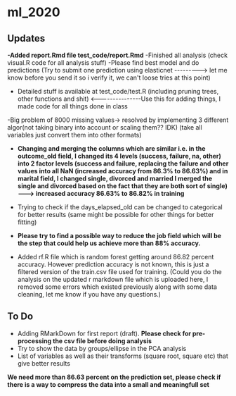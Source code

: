 # ml_2020
## Updates
**-Added report.Rmd file test_code/report.Rmd**
-Finished all analysis (check visual.R code for all analysis stuff)
-Please find best model and do predictions (Try to submit one prediction using elasticnet ---------> let me know before you send it so i verify it, we can't loose tries at this point)
- Detailed stuff is available at test_code/test.R (including pruning trees, other functions and shit) <---------------Use this for adding things, I made code for all things done in class

-Big problem of 8000 missing values-> resolved by implementing 3 different algor(not taking binary into account or scaling them?? IDK) (take all variables just convert them into other formats)

- **Changing and merging the columns which are similar i.e. in the outcome_old field, I changed its 4 levels (success, failure, na, other) into 2 factor levels (success and failure, replacing the failure and other values into all NaN (increased accuracy from 86.3% to 86.63%) and in marital field, I changed single, divorced and married I merged the single and divorced based on the fact that they are both sort of single) ---> increased accuracy 86.63% to 86.82% in training**

- Trying to check if the days_elapsed_old can be changed to categorical for better results (same might be possible for other things for better fitting)

- **Please try to find a possible way to reduce the job field which will be the step that could help us achieve more than 88% accuracy.**

- Added rf.R file which is random forest getting around 86.82 percent accuracy. However prediction accuracy is not known, this is just a filtered version of the train.csv file used for training.
(Could you do the analysis on the updated r markdown file which is uploaded here, I removed some errors which existed previously along with some data cleaning, let me know if you have any questions.)

## To Do
- Adding RMarkDown for first report (draft). **Please check for pre-processing the csv file before doing analysis**
- Try to show the data by groups/ellipse in the PCA analysis
- List of variables as well as their transforms (square root, square etc) that give better results

**We need more than 86.63 percent on the prediction set, please check if there is a way to compress the data into a small and meaningfull set**
